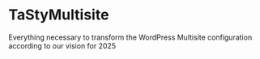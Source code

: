# TaStyMultisite
Everything necessary to transform the WordPress Multisite configuration according to our vision for 2025

